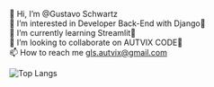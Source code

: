 👋 Hi, I’m @Gustavo Schwartz<br>
👀 I’m interested in Developer Back-End with Django🐍<br>
🌱 I’m currently learning Streamlit📱<br>
💞️ I’m looking to collaborate on AUTVIX CODE💼<br>
📫 How to reach me gls.autvix@gmail.com


![Top Langs](
https://github-readme-stats.vercel.app/api/top-langs/?username=glsautvix&layout=compact)
